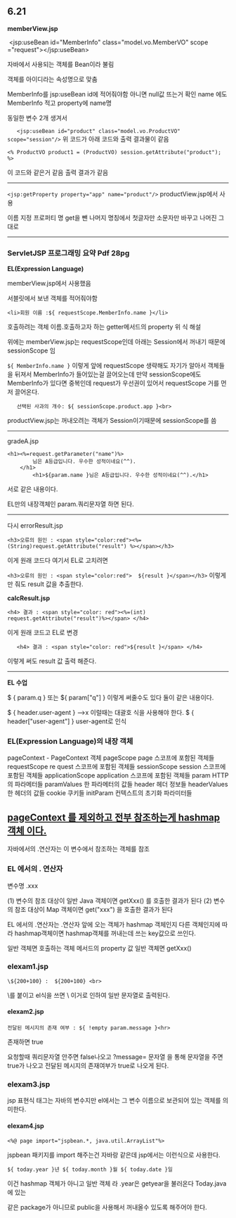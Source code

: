 ## 6.21 

**memberView.jsp**

​	<jsp:useBean id="MemberInfo" class="model.vo.MemberVO" scope ="request"></jsp:useBean>

자바에서 사용되는 객체를 Bean이라 불림

객체를 아이디라는 속성명으로 맞춤 

MemberInfo를 jsp:useBean id에 적어줘야함 아니면 null값 뜨는거 확인 name 에도 MemberInfo 적고 property에 name명

동일한 변수 2개 생겨서 

`	<jsp:useBean id="product" class="model.vo.ProductVO" scope="session"/>`	위 코드가  아래 코드와 출력 결과물이 같음 

`<%
		ProductVO product1 = (ProductVO) session.getAttribute("product");
	%>`

이 코드와 같은거 같음 출력 결과가 같음

------

`<jsp:getProperty property="app" name="product"/>` productView.jsp에서 사용

이름 지정 프로퍼티 명 get을 뺀 나머지 명칭에서 첫글자만 소문자만 바꾸고 나머진 그대로 

-------------------

### ServletJSP 프로그래밍 요약 Pdf 28pg 

**EL(Expression Language)** 

memberView.jsp에서 사용했음 

서블릿에서 보낸 객체를 적어줘야함 

`<li>회원 이름 :${ requestScope.MemberInfo.name }</li>`

호출하려는 객체 이름.호출하고자 하는 getter메서드의 property 위 식 해설

위에는 memberView.jsp는 requestScope인데 아래는 Session에서 꺼내기 때문에 sessionScope 임 

`${ MemberInfo.name }` 이렇게 앞에 requestScope 생략해도 자기가 알아서 객체들을 뒤져서 MemberInfo가 들어있는걸 끌어오는데 만약 sessionScope에도 MemberInfo가 있다면 중복인데 request가 우선권이 있어서 requestScope 거를 먼저 끌어온다. 

`	선택된 사과의 개수: ${ sessionScope.product.app }<br>`

productView.jsp는 꺼내오려는 객체가 Session이기때문에 sessionScope를 씀

--------

gradeA.jsp

```
<h1><%=request.getParameter("name")%>
		님은 A등급입니다. 우수한 성적이네요(^^).
	</h1>
		<h1>${param.name }님은 A등급입니다. 우수한 성적이네요(^^).</h1>
```

서로 같은 내용이다. 

EL만의 내장객체인 param.쿼리문자열 하면 된다. 

------

다시 errorResult.jsp

`<h3>오류의 원인 : <span style="color:red"><%=(String)request.getAttribute("result") %></span></h3>`

이게 원래 코드다 여기서 EL로 고치려면 

`<h3>오류의 원인 : <span style="color:red">	${result }</span></h3>` 이렇게만 줘도 result 값을 추출한다. 

**calcResult.jsp**

`<h4>
		결과 : <span style="color: red"><%=(int) request.getAttribute("result")%></span>
	</h4>` 

이게 원래 코드고 EL로 변경

`	<h4>
		결과 : <span style="color: red">${result }</span>
	</h4>` 

이렇게 써도 result 값 출력 해준다. 

---

**EL 수업** 

$ { param.q } 또는 ${ param["q"] } 이렇게 써줄수도 있다 둘이 같은 내용이다. 

 $ { header.user-agent } -->x 이럴때는 대괄호 식을 사용해야 한다.                           $ { header["user-agent"] }
  user-agent로 인식

### EL(Expression Language)의 내장 객체

pageContext - PageContext 객체                                                                         pageScope page 스코프에 포함된 객체들 
requestScope re quest 스코프에 포함된 객체들
sessionScope session 스코프에 포함된 객체들
applicationScope application 스코프에 포함된 객체들
param HTTP 의 파라메터들
paramValues 한 파라메터의 값들
header 헤더 정보들
headerValues 한 헤더의 값들
cookie 쿠키들
initParam 컨텍스트의 초기화 파라미터들

## <u>pageContext 를 제외하고 전부 참조하는게 hashmap 객체 이다.</u> 

자바에서의 .연산자는 이 변수에서 참조하는 객체를 참조

### EL 에서의 . 연산자 

변수명 .xxx

(1) 변수의 참조 대상이 일반 Java 객체이면 getXxx() 를 호출한 결과가 된다
(2) 변수의 참조 대상이 Map 객체이면 get("xxx") 을 호출한 결과가 된다

EL 에서의 .연산자는 .연산자 앞에 오는 객체가 hashmap 객체인지 다른 객체인지에 따라 hashmap객체이면 hashmap객체를 꺼내는데 쓰는 key값으로 쓰인다.  

일반 객체면 호출하는 객체 메서드의 property 값 일반 객체면 getXxx()

### elexam1.jsp

`\${200+100} :  ${200+100} <br>`

\를 붙이고 el식을 쓰면 \ 이거로 인하여 일반 문자열로 출력된다. 

#### elexam2.jsp

`전달된 메시지의 존재 여부 : ${ !empty param.message }<hr>`

존재하면 true 

요청할때 쿼리문자열 안주면 false나오고 ?message= 문자열 을 통해 문자열을 주면 true가 나오고 전달된 메시지의 존재여부가 true로 나오게 된다. 

### elexam3.jsp

jsp 표현식 태그는 자바의 변수지만 el에서는 그 변수 이름으로 보관되어 있는 객체를 의미한다. 

#### elexam4.jsp

`<%@ page import="jspbean.*, java.util.ArrayList"%>`

jspbean 패키지를 import 해주는건 자바랑 같은데 jsp에서는 이런식으로 사용한다. 

`${ today.year }년 ${ today.month }월 ${ today.date }일`

이건 hashmap 객체가 아니고 일반 객체 라 .year은 getyear을 불러온다 Today.java 에 있는

같은 package가 아니므로 public을 사용해서 꺼내올수 있도록 해주어야 한다. 